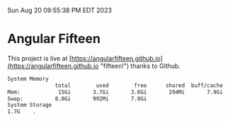 Sun Aug 20 09:55:38 PM EDT 2023

# Angular Fifteen


This project is live at [https://angularfifteen.github.io](https://angularfifteen.github.io "fifteen!") thanks to Github.

```bash
System Memory
               total        used        free      shared  buff/cache   available
Mem:            15Gi       3.7Gi       3.6Gi       294Mi       7.9Gi        10Gi
Swap:          8.0Gi       992Mi       7.0Gi
System Storage
1.7G	.

